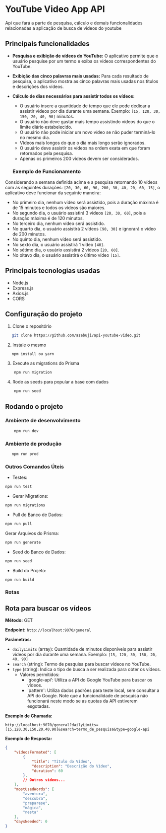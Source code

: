 # YouTube Video App API

Api que fará a parte de pesquisa, cálculo e demais funcionalidades relacionadas a aplicação de busca de videos do youtube

## Principais funcionalidades

- **Pesquisa e exibição de vídeos do YouTube:** O aplicativo permite que o usuário pesquise por um termo e exiba os vídeos correspondentes do YouTube.
- **Exibição das cinco palavras mais usadas:** Para cada resultado de pesquisa, o aplicativo mostra as cinco palavras mais usadas nos títulos e descrições dos vídeos.
- **Cálculo de dias necessários para assistir todos os vídeos:**
  - O usuário insere a quantidade de tempo que ele pode dedicar a assistir vídeos por dia durante uma semana. Exemplo: `[15, 120, 30, 150, 20, 40, 90]` minutos.
  - O usuário não deve gastar mais tempo assistindo vídeos do que o limite diário estabelecido.
  - O usuário não pode iniciar um novo vídeo se não puder terminá-lo no mesmo dia.
  - Vídeos mais longos do que o dia mais longo serão ignorados.
  - O usuário deve assistir os vídeos na ordem exata em que foram retornados pela pesquisa.
  - Apenas os primeiros 200 vídeos devem ser considerados.


  ### Exemplo de Funcionamento

Considerando a semana definida acima e a pesquisa retornando 10 vídeos com as seguintes durações: `[20, 30, 60, 90, 200, 30, 40, 20, 60, 15]`, o aplicativo deve funcionar da seguinte maneira:

- No primeiro dia, nenhum vídeo será assistido, pois a duração máxima é de 15 minutos e todos os vídeos são maiores.
- No segundo dia, o usuário assistirá 3 vídeos `[20, 30, 60]`, pois a duração máxima é de 120 minutos.
- No terceiro dia, nenhum vídeo será assistido.
- No quarto dia, o usuário assistirá 2 vídeos `[90, 30]` e ignorará o vídeo de 200 minutos.
- No quinto dia, nenhum vídeo será assistido.
- No sexto dia, o usuário assistirá 1 vídeo `[40]`.
- No sétimo dia, o usuário assistirá 2 vídeos `[20, 60]`.
- No oitavo dia, o usuário assistirá o último vídeo `[15]`.


## Principais tecnologias usadas

- Node.js
- Express.js
- Axios.js
- CORS

## Configuração do projeto 

1. Clone o repositório

 ```bash
    git clone https://github.com/azebuji/api-youtube-video.git
 ```

2. Instale o mesmo
 ```bash
    npm install ou yarn
```

3. Execute as migrations do Prisma
```bash
    npm run migration
```

4. Rode as seeds para popular a base com dados
```bash
    npm run seed
```

## Rodando o projeto

### Ambiente de desenvolvimento
```bash 
    npm run dev
```
### Ambiente de produção 
```bash
   npm run prod
```

### Outros Comandos Úteis
* Testes:

```bash
npm run test
```

* Gerar Migrations:

```bash
npm run migrations
```

* Pull do Banco de Dados:
```bash
npm run pull
```

Gerar Arquivos do Prisma:

```bash
npm run generate
```
* Seed do Banco de Dados:

```bash
npm run seed
```
* Build do Projeto:

```bash
npm run build
```

### Rotas

## Rota para buscar os vídeos

**Método:** GET

**Endpoint:** `http://localhost:9070/general`

**Parâmetros:**

- `dailyLimits` (array): Quantidade de minutos disponíveis para assistir vídeos por dia durante uma semana. Exemplo: `[15, 120, 30, 150, 20, 40, 90]`
- `search` (string): Termo de pesquisa para buscar vídeos no YouTube.
- `type` (string): Indica o tipo de busca a ser realizada para obter os vídeos.
  - Valores permitidos:
    - 'google-api': Utiliza a API do Google YouTube para buscar os vídeos.
    - 'pattern': Utiliza dados padrões para teste local, sem consultar a API do Google. Note que a funcionalidade de pesquisa não funcionará neste modo se as quotas da API estiverem esgotadas.

**Exemplo de Chamada:**

```
http://localhost:9070/general?dailyLimits=[15,120,30,150,20,40,90]&search=termo_de_pesquisa&type=google-api
```
**Exemplo de Resposta:**

```json
{
    "videosFormated": [
        {
            "title": "Título do Vídeo",
            "description": "Descrição do Vídeo",
            "duration": 60
        },
        // Outros vídeos...
    ],
    "mostUsedWords": [
        "aventura",
        "descubra",
        "preparese",
        "mágica",
        "nesta"
    ],
    "daysNeeded": 0
}






















